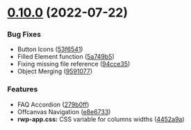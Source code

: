 # [0.10.0](https://bitbucket.org/riester/rwp/compare/v0.9.3...v0.10.0) (2022-07-22)


### Bug Fixes

* Button Icons ([53f6541](https://bitbucket.org/riester/rwp/commits/53f6541316f45f9e1ed1f18fa47f22c64880868b))
* Filled Element function ([5a749b5](https://bitbucket.org/riester/rwp/commits/5a749b5da5ba8ee19c5203ac813e545474a0bf99))
* Fixing missing file reference ([94cce35](https://bitbucket.org/riester/rwp/commits/94cce35bf5eec161ef9da535468fd1898492ac61))
* Object Merging ([9591077](https://bitbucket.org/riester/rwp/commits/9591077cef4f375d219ce63f9f2998000c90f4e7))


### Features

* FAQ Accordion ([279b0ff](https://bitbucket.org/riester/rwp/commits/279b0ff4833fd652e04285b6c759612a7bd41b68))
* Offcanvas Navigation ([e8e6733](https://bitbucket.org/riester/rwp/commits/e8e6733cd0ec1a4da37ee690ef68ba8184e1c78b))
* **rwp-app.css:** CSS variable for columns widths ([4452a9a](https://bitbucket.org/riester/rwp/commits/4452a9ad27862aa67981a9149c5b8609035dc466))
